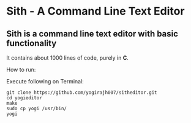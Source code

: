 # Sith - A Command Line Text Editor

## Sith is a command line text editor with basic functionality

It contains about 1000 lines of code, purely in **C**.


How to run:

Execute following on Terminal:

```
git clone https://github.com/yogirajh007/sitheditor.git
cd yogieditor
make
sudo cp yogi /usr/bin/
yogi
   ```
   

